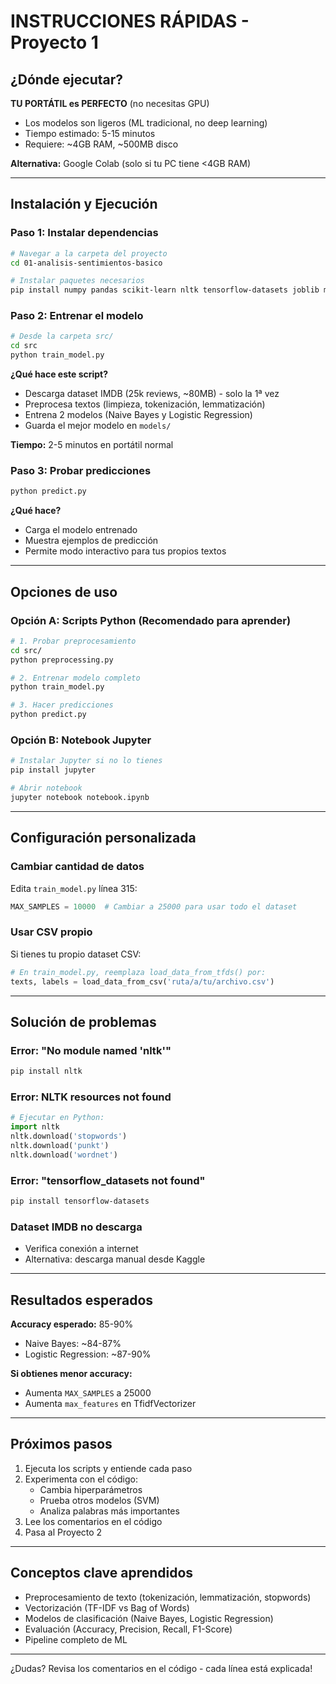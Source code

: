 # INSTRUCCIONES RÁPIDAS - Proyecto 1

## ¿Dónde ejecutar?

**TU PORTÁTIL es PERFECTO** (no necesitas GPU)
- Los modelos son ligeros (ML tradicional, no deep learning)
- Tiempo estimado: 5-15 minutos
- Requiere: ~4GB RAM, ~500MB disco

**Alternativa:** Google Colab (solo si tu PC tiene <4GB RAM)

---

## Instalación y Ejecución

### Paso 1: Instalar dependencias

```bash
# Navegar a la carpeta del proyecto
cd 01-analisis-sentimientos-basico

# Instalar paquetes necesarios
pip install numpy pandas scikit-learn nltk tensorflow-datasets joblib matplotlib seaborn
```

### Paso 2: Entrenar el modelo

```bash
# Desde la carpeta src/
cd src
python train_model.py
```

**¿Qué hace este script?**
- Descarga dataset IMDB (25k reviews, ~80MB) - solo la 1ª vez
- Preprocesa textos (limpieza, tokenización, lemmatización)
- Entrena 2 modelos (Naive Bayes y Logistic Regression)
- Guarda el mejor modelo en `models/`

**Tiempo:** 2-5 minutos en portátil normal

### Paso 3: Probar predicciones

```bash
python predict.py
```

**¿Qué hace?**
- Carga el modelo entrenado
- Muestra ejemplos de predicción
- Permite modo interactivo para tus propios textos

---

## Opciones de uso

### Opción A: Scripts Python (Recomendado para aprender)

```bash
# 1. Probar preprocesamiento
cd src/
python preprocessing.py

# 2. Entrenar modelo completo
python train_model.py

# 3. Hacer predicciones
python predict.py
```

### Opción B: Notebook Jupyter

```bash
# Instalar Jupyter si no lo tienes
pip install jupyter

# Abrir notebook
jupyter notebook notebook.ipynb
```

---

## Configuración personalizada

### Cambiar cantidad de datos

Edita `train_model.py` línea 315:
```python
MAX_SAMPLES = 10000  # Cambiar a 25000 para usar todo el dataset
```

### Usar CSV propio

Si tienes tu propio dataset CSV:
```python
# En train_model.py, reemplaza load_data_from_tfds() por:
texts, labels = load_data_from_csv('ruta/a/tu/archivo.csv')
```

---

## Solución de problemas

### Error: "No module named 'nltk'"
```bash
pip install nltk
```

### Error: NLTK resources not found
```python
# Ejecutar en Python:
import nltk
nltk.download('stopwords')
nltk.download('punkt')
nltk.download('wordnet')
```

### Error: "tensorflow_datasets not found"
```bash
pip install tensorflow-datasets
```

### Dataset IMDB no descarga
- Verifica conexión a internet
- Alternativa: descarga manual desde Kaggle

---

## Resultados esperados

**Accuracy esperado:** 85-90%
- Naive Bayes: ~84-87%
- Logistic Regression: ~87-90%

**Si obtienes menor accuracy:**
- Aumenta `MAX_SAMPLES` a 25000
- Aumenta `max_features` en TfidfVectorizer

---

## Próximos pasos

1. Ejecuta los scripts y entiende cada paso
2. Experimenta con el código:
   - Cambia hiperparámetros
   - Prueba otros modelos (SVM)
   - Analiza palabras más importantes
3. Lee los comentarios en el código
4. Pasa al Proyecto 2

---

## Conceptos clave aprendidos

- Preprocesamiento de texto (tokenización, lemmatización, stopwords)
- Vectorización (TF-IDF vs Bag of Words)
- Modelos de clasificación (Naive Bayes, Logistic Regression)
- Evaluación (Accuracy, Precision, Recall, F1-Score)
- Pipeline completo de ML

---

¿Dudas? Revisa los comentarios en el código - cada línea está explicada!
